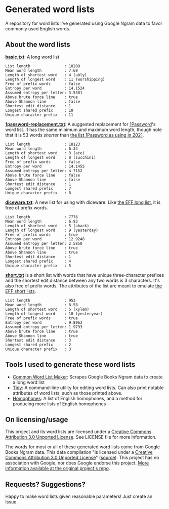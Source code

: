 # Generated word lists

A repository for word lists I've generated using Google Ngram data to favor commonly used English words.

## About the word lists

**[basic.txt](lists/basic.txt)**: A long word list 
```text
List length               : 18209
Mean word length          : 7.69
Length of shortest word   : 4 (ably)
Length of longest word    : 11 (worshipping)
Free of prefix words      : false
Entropy per word          : 14.1524
Assumed entropy per letter: 3.5381
Above brute force line    : true
Above Shannon line        : false
Shortest edit distance    : 1
Longest shared prefix     : 10
Unique character prefix   : 11
```

**[1password-replacement.txt](lists/1password-replacement.txt)**: A suggested replacement for [1Password](https://1password.com/)'s word list. It has the same minimum and maximum word length, though note that it is 53 words _shorter_ than [the list 1Password as using in 2021](https://1password.com/txt/agwordlist.txt).
```text
List length               : 18123
Mean word length          : 6.34
Length of shortest word   : 3 (ace)
Length of longest word    : 8 (zucchini)
Free of prefix words      : false
Entropy per word          : 14.1455
Assumed entropy per letter: 4.7152
Above brute force line    : false
Above Shannon line        : false
Shortest edit distance    : 1
Longest shared prefix     : 7
Unique character prefix   : 8
```

**[diceware.txt](lists/diceware.txt)**: A new list for using with diceware. Like [the EFF long list](https://www.eff.org/dice), it is free of prefix words.
```text
List length               : 7776
Mean word length          : 6.93
Length of shortest word   : 5 (aback)
Length of longest word    : 9 (yesterday)
Free of prefix words      : true
Entropy per word          : 12.9248
Assumed entropy per letter: 2.5850
Above brute force line    : true
Above Shannon line        : true
Shortest edit distance    : 1
Longest shared prefix     : 4
Unique character prefix   : 5
```

**[short.txt](lists/short.txt)** is a short list with words that have unique three-character prefixes and the shortest edit distance between any two words is 3 characters. It's also free of prefix words. The attributes of the list are meant to emulate [the EFF short lists](https://www.eff.org/deeplinks/2016/07/new-wordlists-random-passphrases).
```text
List length               : 953
Mean word length          : 8.58
Length of shortest word   : 5 (xylem)
Length of longest word    : 10 (yesteryear)
Free of prefix words      : true
Entropy per word          : 9.8963
Assumed entropy per letter: 1.9793
Above brute force line    : true
Above Shannon line        : true
Shortest edit distance    : 3
Longest shared prefix     : 2
Unique character prefix   : 3
```

## Tools I used to generate these word lists

- [Common Word List Maker](https://github.com/sts10/common_word_list_maker): Scrapes Google Books Ngram data to create a long word list
- [Tidy](https://github.com/sts10/tidy): A command-line utility for editing word lists. Can also print notable attributes of word lists, such as those printed above.
- [Homophones](https://github.com/sts10/homophones/tree/main/homophone-lists): A list of English homophones, and a method for producing more lists of English homophones

## On licensing/usage

This project and its word lists are licensed under a [Creative Commons Attribution 3.0 Unported License](http://creativecommons.org/licenses/by/3.0/). See LICENSE file for more information.

The words for most or all of these generated word lists come from Google Books Ngram data. This data compilation "is licensed under a [Creative Commons Attribution 3.0 Unported License](http://creativecommons.org/licenses/by/3.0/)" ([source](https://storage.googleapis.com/books/ngrams/books/datasetsv3.html)). This project has no association with Google, nor does Google endorse this project. [More information available at the original project's repo](https://github.com/sts10/common_word_list_maker).

## Requests? Suggestions? 

Happy to make word lists given reasonable parameters! Just create an Issue.
